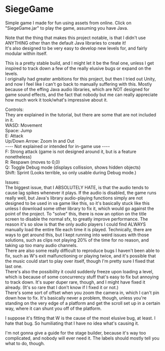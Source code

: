 # SiegeGame
Simple game I made for fun using assets from online.
Click on "SiegeGame.jar" to play the game, assuming you have Java.

Note that the thing that makes this project notable, is that I didn't use ANYTHING other than the default Java libraries to create it!  
It's also designed to be very easy to develop new levels for, and fairly modular within itself.

This is a pretty stable build, and I might let it be the final one, unless I get inspired to track down a few of the really elusive bugs or expand on the levels.  
I originally had greater ambitions for this project, but then I tried out Unity, and now I feel like I can't go back to manually suffering with this. Mostly because of the effing Java audio libraries, which are NOT designed for game sound effects, and the fact that nobody but me can really appreciate how much work it took/what's impressive about it.

Controls:  
They are explained in the tutorial, but there are some that are not included in it.  
WASD: Movement  
Space: Jump  
E: Attack  
Up/Down Arrow: Zoom In and Out  
---- Not explained or intended for in-game use ----  
F: Strong attack (game is not designed around it, but is a feature nonetheless)  
R: Respawn (moves to 0,0)  
Q: Toggle Debug mode (displays collission, shows hidden objects)  
Shift: Sprint (Looks terrible, so only usable during Debug mode.)  


Issues:  
The biggest issue, that I ABSOLUTELY HATE, is that the audio tends to cause lag spikes whenever it plays. If the audio is disabled, the game runs really well, but Java's library audio-playing functions simply are not designed to be used in va game like this, so it's basically stuck like this unless I download some other library to fix it, which would go against the point of the project. To "solve" this, there is now an option on the title screen to disable the normal sfx, to greatly improve performance. The reason it's so slow is that the only audio players I could find ALWAYS manually load the entire file each time it is played. Technically, there are ways to get around this, but I kept running into weird issues with those solutions, such as clips not playing 20% of the time for no reason, and taking up too many audio channels.  
There are also some really difficult to reproduce bugs I haven't been able to fix, such as W's exit malfunctioning or playing twice, and it's possible that the music could start to play over itself, though I'm pretty sure I fixed that last one.   
There's also the possibility it could suddenly freeze upon loading a level, which is because of some concurrency stuff that's easy to fix but annoying to track down. It's super duper rare, though, and I might have fixed it already. (It's so rare that I don't know if I fixed it or not.)  
There's some sort of offset when you zoom the camera in, which I can't pin down how to fix. It's basically never a problem, though, unless you're standing on the very edge of a platform and get the scroll set up in a certain way, where it can shunt you off of the platform.  

I suppose it's fitting that W is the cause of the most elusive bug, at least. I hate that bug. So humiliating that I have no idea what's causing it.  


I'm not gonna give a guide for the stage builder, because it's way too complicated, and nobody will ever need it. The labels should mostly tell you what to do, though.  
